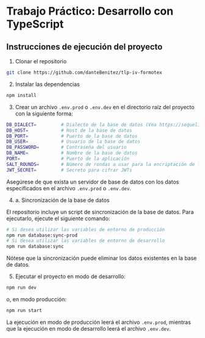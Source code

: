 # Trabajo Práctico: Desarrollo con TypeScript

## Instrucciones de ejecución del proyecto

1. Clonar el repositorio

```bash
git clone https://github.com/danteBenitez/tlp-iv-formotex
```

2. Instalar las dependencias

```bash
npm install
```

3. Crear un archivo `.env.prod` o `.env.dev` en el directorio raíz del proyecto con la siguiente forma:

```bash
DB_DIALECT=         # Dialecto de la base de datos (Vea https://sequelize.org/docs/v6/getting-started/ por los valores soportados)
DB_HOST=            # Host de la base de datos
DB_PORT=            # Puerto de la base de datos
DB_USER=            # Usuario de la base de datos
DB_PASSWORD=        # Contraseña del usuario
DB_NAME=            # Nombre de la base de datos
PORT=               # Puerto de la aplicación
SALT_ROUNDS=        # Número de rondas a usar para la encriptación de las contraseñas
JWT_SECRET=         # Secreto para cifrar JWTs
```

Asegúrese de que exista un servidor de base de datos con los datos especificados en el archivo `.env.prod` o `.env.dev`.

4. a. Sincronización de la base de datos

El repositorio incluye un script de sincronización de la base de datos. Para ejecutarlo, ejecute el siguiente comando:

```bash
# Si desea utilizar las variables de entorno de producción
npm run database:sync-prod
# Si desea utilizar las variables de entorno de desarrollo
npm run database:sync
```

Nótese que la sincronización puede eliminar los datos existentes en la base de datos.

5. Ejecutar el proyecto en modo de desarrollo:

```bash
npm run dev
```

o, en modo producción:

```bash
npm run start
```

La ejecución en modo de producción leerá el archivo `.env.prod`, mientras que la ejecución en modo de desarrollo leerá el archivo `.env.dev`.
